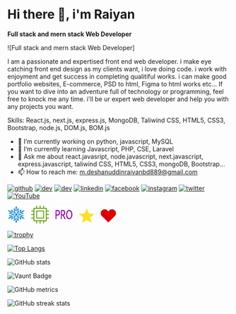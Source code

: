 
<h1>Hi there 👋,  i'm Raiyan</h1>
<p><b>Full stack and mern stack Web Developer</b></p>
![Full stack and mern stack Web Developer]
<br>

I am a passionate and expertised front end web developer. i make eye catching front end design as my clients want, i love doing code. i work with enjoyment and get success in completing qualitiful works. i can make good portfolio websites, E-commerce, PSD to html, Figma to html works etc... If you want to dive into an adventure full of technology or programming, feel free to knock me any time. i'll be ur expert web developer and help you with any projects you want.

Skills: React.js, next.js, express.js, MongoDB, Taliwind CSS, HTML5, CSS3, Bootstrap, node.js, DOM.js, BOM.js

- 🔭 I’m currently working on python, javascript, MySQL 
- 🌱 I’m currently learning Javascript, PHP, CSE, Laravel 
- 💬 Ask me about react.javasript, node.javascript, next.javascript, express.javascript, taliwind CSS, HTML5, CSS3, mongoDB, Bootstrap... 
- 📫 How to reach me: m.deshanuddinraiyanbd889@gmail.com 


[<img src='https://cdn.jsdelivr.net/npm/simple-icons@3.0.1/icons/github.svg' alt='github' height='40'>](https://github.com/https://github.com/raiyan181)  [<img src='https://cdn.jsdelivr.net/npm/simple-icons@3.0.1/icons/dev-dot-to.svg' alt='dev' height='40'>](https://dev.to/https://dev.to.com)  [<img src='https://cdn.jsdelivr.net/npm/simple-icons@3.0.1/icons/hashnode.svg' alt='dev' height='40'>](https://hashnode.com)  [<img src='https://cdn.jsdelivr.net/npm/simple-icons@3.0.1/icons/linkedin.svg' alt='linkedin' height='40'>](https://www.linkedin.com/in/https://linkedin.com/)  [<img src='https://cdn.jsdelivr.net/npm/simple-icons@3.0.1/icons/facebook.svg' alt='facebook' height='40'>](https://www.facebook.com/https://www.facebook.com/profile.php?id=100087983477393)  [<img src='https://cdn.jsdelivr.net/npm/simple-icons@3.0.1/icons/instagram.svg' alt='instagram' height='40'>](https://www.instagram.com/https://ehsansuddinraiyan.com/)  [<img src='https://cdn.jsdelivr.net/npm/simple-icons@3.0.1/icons/twitter.svg' alt='twitter' height='40'>](https://twitter.com/https://twitter.com)  [<img src='https://cdn.jsdelivr.net/npm/simple-icons@3.0.1/icons/youtube.svg' alt='YouTube' height='40'>](https://www.youtube.com/channel/http://www.youtube.com/@user-mi4pl4ib1c)  

<a href='https://archiveprogram.github.com/'><img src='https://raw.githubusercontent.com/acervenky/animated-github-badges/master/assets/acbadge.gif' width='40' height='40'></a> <a href='https://docs.github.com/en/developers'><img src='https://raw.githubusercontent.com/acervenky/animated-github-badges/master/assets/devbadge.gif' width='40' height='40'></a> <a href='https://github.com/pricing'><img src='https://raw.githubusercontent.com/acervenky/animated-github-badges/master/assets/pro.gif' width='40' height='40'></a> <a href='https://stars.github.com/'><img src='https://raw.githubusercontent.com/acervenky/animated-github-badges/master/assets/starbadge.gif' width='35' height='35'></a> <a href='https://docs.github.com/en/github/supporting-the-open-source-community-with-github-sponsors'><img src='https://raw.githubusercontent.com/acervenky/animated-github-badges/master/assets/sponsorbadge.gif' width='35' height='35'></a> 

[![trophy](https://github-profile-trophy.vercel.app/?username=https://github.com/raiyan181)](https://github.com/ryo-ma/github-profile-trophy)

[![Top Langs](https://github-readme-stats.vercel.app/api/top-langs/?username=https://github.com/raiyan181)](https://github.com/anuraghazra/github-readme-stats)

![GitHub stats](https://github-readme-stats.vercel.app/api?username=https://github.com/raiyan181&show_icons=true&count_private=true)  

![Vaunt Badge](https://api.vaunt.dev/v1/github/entities/https://github.com/raiyan181/contributions?format=svg&private=true)  

![GitHub metrics](https://metrics.lecoq.io/https://github.com/raiyan181)  

![GitHub streak stats](https://streak-stats.demolab.com/?user=https://github.com/raiyan181)  

